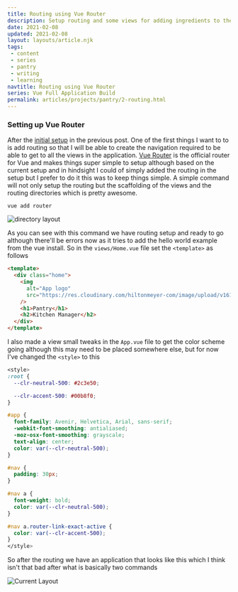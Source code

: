 ```yaml
---
title: Routing using Vue Router
description: Setup routing and some views for adding ingredients to the database
date: 2021-02-08
updated: 2021-02-08
layout: layouts/article.njk
tags: 
 - content
 - series
 - pantry
 - writing
 - learning
navtitle: Routing using Vue Router
series: Vue Full Application Build
permalink: articles/projects/pantry/2-routing.html
---
```


### Setting up Vue Router

After the [initial setup](/articles/series/pantry/1-setup.html) in the previous post. One of the first things I want to to is add routing so that I will be able to create the navigation required to be able to get to all the views in the application. [Vue Router](https://router.vuejs.org/) is the official router for Vue and makes things super simple to setup although based on the current setup and in hindsight I could of simply added the routing in the setup but I prefer to do it this was to keep things simple. A simple command will not only setup the routing but the scaffolding of the views and the routing directories which is pretty awesome.

```
vue add router
```

![directory layout](https://res.cloudinary.com/hiltonmeyer-com/image/upload/f_auto,q_auto,c_scale,w_auto,dpr_auto/v1611684947/hiltonmeyer.com/vue-router_kohdax.jpg)

As you can see with this command we have routing setup and ready to go although there'll be errors now as it tries to add the hello world example from the vue install. So in the `views/Home.vue` file set the `<template>` as follows

```html
<template>
  <div class="home">
    <img
      alt="App logo"
      src="https://res.cloudinary.com/hiltonmeyer-com/image/upload/v1611488325/pantry/cooking-robot_xdaw7k.png"
    />
    <h1>Pantry</h1>
    <h2>Kitchen Manager</h2>
  </div>
</template>
```

I also made a view small tweaks in the `App.vue` file to get the color scheme going although this may need to be placed somewhere else, but for now I've changed the `<style>` to this

```css
<style>
:root {
  --clr-neutral-500: #2c3e50;

  --clr-accent-500: #00b8f0;
}

#app {
  font-family: Avenir, Helvetica, Arial, sans-serif;
  -webkit-font-smoothing: antialiased;
  -moz-osx-font-smoothing: grayscale;
  text-align: center;
  color: var(--clr-neutral-500);
}

#nav {
  padding: 30px;
}

#nav a {
  font-weight: bold;
  color: var(--clr-neutral-500);
}

#nav a.router-link-exact-active {
  color: var(--clr-accent-500);
}
</style>
```

So after the routing we have an application that looks like this which I think isn't that bad after what is basically two commands

![Current Layout](https://res.cloudinary.com/hiltonmeyer-com/image/upload/f_auto,q_auto,c_scale,w_auto,dpr_auto/v1611685840/hiltonmeyer.com/pantry-003_akawbz.jpg)